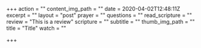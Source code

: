 +++
action = ""
content_img_path = ""
date = 2020-04-02T12:48:11Z
excerpt = ""
layout = "post"
prayer = ""
questions = ""
read_scripture = ""
review = "This is a review"
scripture = ""
subtitle = ""
thumb_img_path = ""
title = "Title"
watch = ""

+++
